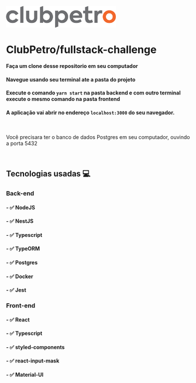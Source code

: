 <img src="logo-clubpetro.png" alt="Clubpetro" width="300">

# ClubPetro/fullstack-challenge


#### Faça um clone desse repositorio em seu computador
#### Navegue usando seu terminal ate a pasta do projeto 
#### Execute o comando `yarn start` na pasta backend e com outro terminal execute o mesmo comando na pasta frontend
#### A aplicação vai abrir no endereço ```localhost:3000``` do seu navegador.

&nbsp;

Você precisara ter o banco de dados Postgres em seu computador, ouvindo a porta 5432

&nbsp;


## Tecnologias usadas 💻

### Back-end 

#### - ✅ NodeJS
#### - ✅ NestJS
#### - ✅ Typescript
#### - ✅ TypeORM
#### - ✅ Postgres
#### - ✅ Docker
#### - ✅ Jest


### Front-end 

#### - ✅ React
#### - ✅ Typescript
#### - ✅ styled-components
#### - ✅ react-input-mask
#### - ✅ Material-UI
